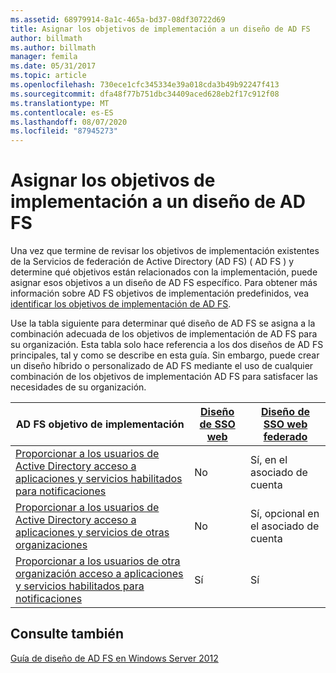 ```yaml
---
ms.assetid: 68979914-8a1c-465a-bd37-08df30722d69
title: Asignar los objetivos de implementación a un diseño de AD FS
author: billmath
ms.author: billmath
manager: femila
ms.date: 05/31/2017
ms.topic: article
ms.openlocfilehash: 730ece1cfc345334e39a018cda3b49b92247f413
ms.sourcegitcommit: dfa48f77b751dbc34409aced628eb2f17c912f08
ms.translationtype: MT
ms.contentlocale: es-ES
ms.lasthandoff: 08/07/2020
ms.locfileid: "87945273"
---
```

# <a name="mapping-your-deployment-goals-to-an-ad-fs-design"></a>Asignar los objetivos de implementación a un diseño de AD FS


Una vez que termine de revisar los objetivos de implementación existentes de la Servicios de federación de Active Directory (AD FS) \( AD FS \) y determine qué objetivos están relacionados con la implementación, puede asignar esos objetivos a un diseño de AD FS específico. Para obtener más información sobre AD FS objetivos de implementación predefinidos, vea [identificar los objetivos de implementación de AD FS](Identifying-Your-AD-FS-Deployment-Goals.md).

Use la tabla siguiente para determinar qué diseño de AD FS se asigna a la combinación adecuada de los objetivos de implementación de AD FS para su organización. Esta tabla solo hace referencia a los dos diseños de AD FS principales, tal y como se describe en esta guía. Sin embargo, puede crear un diseño híbrido o personalizado de AD FS mediante el uso de cualquier combinación de los objetivos de implementación AD FS para satisfacer las necesidades de su organización.

|AD FS objetivo de implementación|[Diseño de SSO web](Web-SSO-Design.md)|[Diseño de SSO web federado](Federated-Web-SSO-Design.md)|
|---------------------------------------------------------------------------|----------------------------------------------------------------------------------|--------------------------------------------------------------------------------------------|
|[Proporcionar a los usuarios de Active Directory acceso a aplicaciones y servicios habilitados para notificaciones](Provide-Your-Active-Directory-Users-Access-to-Your-Claims-Aware-Applications-and-Services.md)|No|Sí, en el asociado de cuenta|
|[Proporcionar a los usuarios de Active Directory acceso a aplicaciones y servicios de otras organizaciones](Provide-Your-Active-Directory-Users-Access-to-the-Applications-and-Services-of-Other-Organizations.md)|No|Sí, opcional en el asociado de cuenta|
|[Proporcionar a los usuarios de otra organización acceso a aplicaciones y servicios habilitados para notificaciones](Provide-Users-in-Another-Organization-Access-to-Your-Claims-Aware-Applications-and-Services.md)|Sí|Sí|

## <a name="see-also"></a>Consulte también
[Guía de diseño de AD FS en Windows Server 2012](AD-FS-Design-Guide-in-Windows-Server-2012.md)


